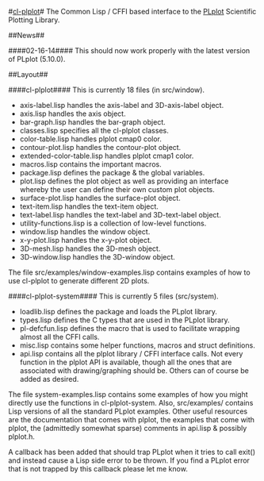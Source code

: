 #[cl-plplot](http://common-lisp.net/project/cl-plplot/)#
The Common Lisp / CFFI based interface to the [PLplot](http://plplot.sourceforge.net/) Scientific Plotting Library.

##News##

####02-16-14####
This should now work properly with the latest version of PLplot (5.10.0). 

##Layout##

####cl-plplot####
This is currently 18 files (in src/window).
* axis-label.lisp handles the axis-label and 3D-axis-label object.
* axis.lisp handles the axis object.
* bar-graph.lisp handles the bar-graph object.
* classes.lisp specifies all the cl-plplot classes.
* color-table.lisp handles plplot cmap0 color.
* contour-plot.lisp handles the contour-plot object.
* extended-color-table.lisp handles plplot cmap1 color.
* macros.lisp contains the important macros.
* package.lisp defines the package & the global variables.
* plot.lisp defines the plot object as well as providing an interface whereby the user can define their own custom plot objects.
* surface-plot.lisp handles the surface-plot object.
* text-item.lisp handles the text-item object.
* text-label.lisp handles the text-label and 3D-text-label object.
* utility-functions.lisp is a collection of low-level functions.
* window.lisp handles the window object.
* x-y-plot.lisp handles the x-y-plot object.
* 3D-mesh.lisp handles the 3D-mesh object.
* 3D-window.lisp handles the 3D-window object.
 
The file src/examples/window-examples.lisp contains examples of how to use 
cl-plplot to generate different 2D plots.


####cl-plplot-system####
This is currently 5 files (src/system).
* loadlib.lisp defines the package and loads the PLplot library.
* types.lisp defines the C types that are used in the PLplot library.
* pl-defcfun.lisp defines the macro that is used to facilitate wrapping almost all the CFFI calls.
* misc.lisp contains some helper functions, macros and struct definitions.
* api.lisp contains all the plplot library / CFFI interface calls. Not every function in the plplot API is available, though all the ones that are associated with drawing/graphing should be. Others can of course be added as desired.

The file system-examples.lisp contains some examples of how you might directly use the functions in cl-plplot-system. Also, src/examples/ contains Lisp versions of all the standard PLplot examples. Other useful resources are the documentation that comes with plplot, the examples that come with plplot, the (admittedly somewhat sparse) comments in api.lisp & possibly plplot.h.

A callback has been added that should trap PLplot when it tries to call exit() and instead cause a Lisp side error to be thrown. If you find a PLplot error that is not trapped by this callback please let me know.

